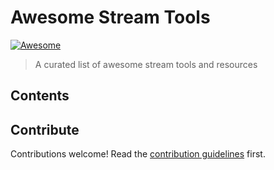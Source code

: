 # Awesome Stream Tools
[![Awesome](https://cdn.rawgit.com/sindresorhus/awesome/d7305f38d29fed78fa85652e3a63e154dd8e8829/media/badge.svg)](https://github.com/sindresorhus/awesome)

> A curated list of awesome stream tools and resources


## Contents


## Contribute

Contributions welcome! Read the [contribution guidelines](CONTRIBUTING.md) first.
